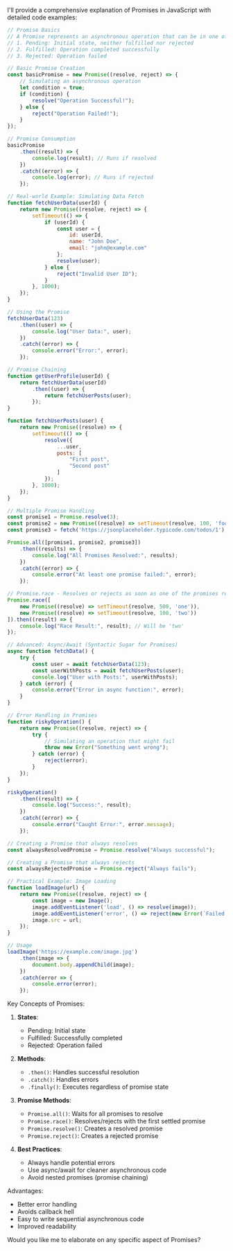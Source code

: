 I'll provide a comprehensive explanation of Promises in JavaScript with detailed code examples:

```javascript
// Promise Basics
// A Promise represents an asynchronous operation that can be in one of three states:
// 1. Pending: Initial state, neither fulfilled nor rejected
// 2. Fulfilled: Operation completed successfully
// 3. Rejected: Operation failed

// Basic Promise Creation
const basicPromise = new Promise((resolve, reject) => {
    // Simulating an asynchronous operation
    let condition = true;
    if (condition) {
        resolve("Operation Successful!");
    } else {
        reject("Operation Failed!");
    }
});

// Promise Consumption
basicPromise
    .then((result) => {
        console.log(result); // Runs if resolved
    })
    .catch((error) => {
        console.log(error); // Runs if rejected
    });

// Real-world Example: Simulating Data Fetch
function fetchUserData(userId) {
    return new Promise((resolve, reject) => {
        setTimeout(() => {
            if (userId) {
                const user = {
                    id: userId,
                    name: "John Doe",
                    email: "john@example.com"
                };
                resolve(user);
            } else {
                reject("Invalid User ID");
            }
        }, 1000);
    });
}

// Using the Promise
fetchUserData(123)
    .then((user) => {
        console.log("User Data:", user);
    })
    .catch((error) => {
        console.error("Error:", error);
    });

// Promise Chaining
function getUserProfile(userId) {
    return fetchUserData(userId)
        .then((user) => {
            return fetchUserPosts(user);
        });
}

function fetchUserPosts(user) {
    return new Promise((resolve) => {
        setTimeout(() => {
            resolve({
                ...user,
                posts: [
                    "First post",
                    "Second post"
                ]
            });
        }, 1000);
    });
}

// Multiple Promise Handling
const promise1 = Promise.resolve(3);
const promise2 = new Promise((resolve) => setTimeout(resolve, 100, 'foo'));
const promise3 = fetch('https://jsonplaceholder.typicode.com/todos/1');

Promise.all([promise1, promise2, promise3])
    .then((results) => {
        console.log("All Promises Resolved:", results);
    })
    .catch((error) => {
        console.error("At least one promise failed:", error);
    });

// Promise.race - Resolves or rejects as soon as one of the promises resolves or rejects
Promise.race([
    new Promise((resolve) => setTimeout(resolve, 500, 'one')),
    new Promise((resolve) => setTimeout(resolve, 100, 'two'))
]).then((result) => {
    console.log("Race Result:", result); // Will be 'two'
});

// Advanced: Async/Await (Syntactic Sugar for Promises)
async function fetchData() {
    try {
        const user = await fetchUserData(123);
        const userWithPosts = await fetchUserPosts(user);
        console.log("User with Posts:", userWithPosts);
    } catch (error) {
        console.error("Error in async function:", error);
    }
}

// Error Handling in Promises
function riskyOperation() {
    return new Promise((resolve, reject) => {
        try {
            // Simulating an operation that might fail
            throw new Error("Something went wrong");
        } catch (error) {
            reject(error);
        }
    });
}

riskyOperation()
    .then((result) => {
        console.log("Success:", result);
    })
    .catch((error) => {
        console.error("Caught Error:", error.message);
    });

// Creating a Promise that always resolves
const alwaysResolvedPromise = Promise.resolve("Always successful");

// Creating a Promise that always rejects
const alwaysRejectedPromise = Promise.reject("Always fails");

// Practical Example: Image Loading
function loadImage(url) {
    return new Promise((resolve, reject) => {
        const image = new Image();
        image.addEventListener('load', () => resolve(image));
        image.addEventListener('error', () => reject(new Error(`Failed to load image's URL: ${url}`)));
        image.src = url;
    });
}

// Usage
loadImage('https://example.com/image.jpg')
    .then(image => {
        document.body.appendChild(image);
    })
    .catch(error => {
        console.error(error);
    });
```

Key Concepts of Promises:

1. **States**:
    - Pending: Initial state
    - Fulfilled: Successfully completed
    - Rejected: Operation failed

2. **Methods**:
    - `.then()`: Handles successful resolution
    - `.catch()`: Handles errors
    - `.finally()`: Executes regardless of promise state

3. **Promise Methods**:
    - `Promise.all()`: Waits for all promises to resolve
    - `Promise.race()`: Resolves/rejects with the first settled promise
    - `Promise.resolve()`: Creates a resolved promise
    - `Promise.reject()`: Creates a rejected promise

4. **Best Practices**:
    - Always handle potential errors
    - Use async/await for cleaner asynchronous code
    - Avoid nested promises (promise chaining)

Advantages:
- Better error handling
- Avoids callback hell
- Easy to write sequential asynchronous code
- Improved readability

Would you like me to elaborate on any specific aspect of Promises?